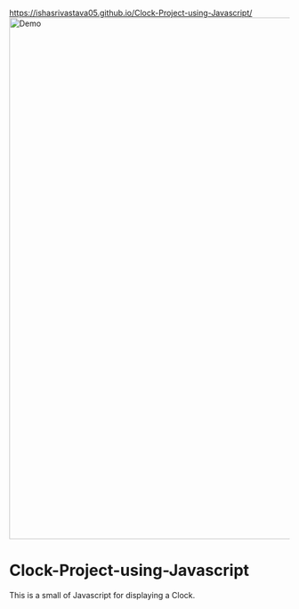 https://ishasrivastava05.github.io/Clock-Project-using-Javascript/
<img width="936" alt="Demo" src="https://user-images.githubusercontent.com/86289347/122898923-eeb79400-d368-11eb-8e34-b5c2dff2c963.PNG">
# Clock-Project-using-Javascript
This is a small of Javascript for displaying a Clock.
